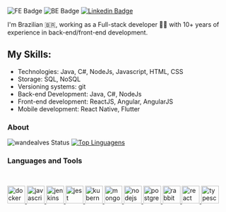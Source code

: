 ![FE Badge](https://img.shields.io/badge/DEV-Front--end-green) ![BE Badge](https://img.shields.io/badge/DEV-Back--end-green) [![Linkedin Badge](https://img.shields.io/badge/-LinkedIn-blue?style=flat-square&logo=Linkedin&logoColor=white&link=https://www.linkedin.com/in/victorwvieira)](https://www.linkedin.com/in/wandealves/)

I'm Brazilian 🇧🇷, working as a Full-stack developer 👨‍💻 with 10+ years of experience in back-end/front-end development.

## My Skills:
- Technologies: Java, C#, NodeJs, Javascript, HTML, CSS
- Storage: SQL, NoSQL
- Versioning systems: git
- Back-end Development: Java, C#, NodeJs
- Front-end development: ReactJS, Angular, AngularJS
- Mobile development: React Native, Flutter

### About

![wandealves Status](https://github-readme-stats.vercel.app/api?username=wandealves&show_icons=true)
[![Top Linguagens](https://github-readme-stats.vercel.app/api/top-langs/?username=wandealves&layout=compact)](https://github.com/anuraghazra/github-readme-stats)

### Languages and Tools

<br/>

<p align="left">
  <a href="https://www.docker.com/" target="_blank">
    <img
      src="https://www.vectorlogo.zone/logos/docker/docker-icon.svg"
      alt="docker"
      width="40"
      height="40"
    />
  </a>
  <a
    href="https://developer.mozilla.org/en-US/docs/Web/JavaScript"
    target="_blank"
  >
    <img
      src="https://www.vectorlogo.zone/logos/javascript/javascript-icon.svg"
      alt="javascript"
      width="40"
      height="40"
    />
  </a>
  <a href="https://www.jenkins.io" target="_blank">
    <img
      src="https://www.vectorlogo.zone/logos/jenkins/jenkins-icon.svg"
      alt="jenkins"
      width="40"
      height="40"
    />
  </a>
  <a href="https://jestjs.io" target="_blank">
    <img
      src="https://www.vectorlogo.zone/logos/jestjsio/jestjsio-icon.svg"
      alt="jest"
      width="40"
      height="40"
    />
  </a>
  <a href="https://kubernetes.io" target="_blank">
    <img
      src="https://www.vectorlogo.zone/logos/kubernetes/kubernetes-icon.svg"
      alt="kubernetes"
      width="40"
      height="40"
    />
  </a>
  <a href="https://www.mongodb.com/" target="_blank">
    <img
      src="https://www.vectorlogo.zone/logos/mongodb/mongodb-icon.svg"
      alt="mongodb"
      width="40"
      height="40"
    />
  </a>
  <a href="https://nodejs.org" target="_blank">
    <img
      src="https://www.vectorlogo.zone/logos/nodejs/nodejs-icon.svg"
      alt="nodejs"
      width="40"
      height="40"
    />
  </a>
  <a href="https://www.postgresql.org" target="_blank">
    <img
      src="https://www.vectorlogo.zone/logos/postgresql/postgresql-icon.svg"
      alt="postgresql"
      width="40"
      height="40"
    />
  </a>
  <a href="https://www.rabbitmq.com" target="_blank">
    <img
      src="https://www.vectorlogo.zone/logos/rabbitmq/rabbitmq-icon.svg"
      alt="rabbitMQ"
      width="40"
      height="40"
    />
  </a>
  <a href="https://reactjs.org/" target="_blank">
    <img
      src="https://www.vectorlogo.zone/logos/reactjs/reactjs-icon.svg"
      alt="react"
      width="40"
      height="40"
    />
  </a>
  <a href="https://www.typescriptlang.org/" target="_blank">
    <img
      src="https://www.vectorlogo.zone/logos/typescriptlang/typescriptlang-icon.svg"
      alt="typescript"
      width="40"
      height="40"
    />
  </a>
</p>
